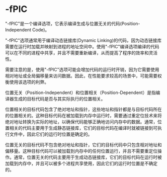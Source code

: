# -fPIC

"-fPIC"是一个编译选项，它表示编译生成与位置无关的代码(Position-Independent Code)。

"-fPIC"选项通常用于编译动态链接库(Dynamic Linking)的代码，因为动态链接库需要在运行时加载并映射到进程的地址空间中。使用"-fPIC"编译选项编译的代码可以在不同的进程中共享，并且不需要重新编译，从而提高了程序的效率和灵活性。

需要注意的是，使用"-fPIC"选项可能会增加代码的运行时开销，因为它需要使用相对地址或全局偏移量来访问数据。因此，在性能要求较高的场景中，可能需要权衡使用该选项的利弊。

位置无关（Position-Independent）和位置相关（Position-Dependent）是指编译器生成的目标代码是否与其实际执行的位置相关。

位置相关的目标代码包含了绝对地址和指针，这些地址和指针都是与目标代码所在的位置相关的。这种目标代码在被加载到内存中运行时，需要通过重定位技术来将绝对地址转换为实际的地址，以确保代码能够正确地访问内存中的数据。通常，位置相关的代码主要用于生成静态链接库，它们的目标代码在编译时就被链接到可执行文件中，因此它们的运行时位置是确定的。

位置无关的目标代码不包含绝对地址和指针，它们的目标代码中只包含相对地址和偏移量。这种目标代码可以被加载到内存中的任何位置运行，并且不需要重定位操作。通常，位置无关的代码主要用于生成动态链接库，它们的目标代码在运行时被加载到内存中，并且可以被多个进程共享使用，因此它们的运行时位置是不确定的。